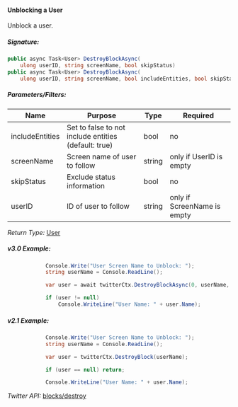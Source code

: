 #### Unblocking a User

Unblock a user.

##### Signature:

```c#
public async Task<User> DestroyBlockAsync(
    ulong userID, string screenName, bool skipStatus)
public async Task<User> DestroyBlockAsync(
    ulong userID, string screenName, bool includeEntities, bool skipStatus)
```

##### Parameters/Filters:

| Name | Purpose | Type | Required |
|------|---------|------|----------|
| includeEntities | Set to false to not include entities (default: true) | bool | no |
| screenName | Screen name of user to follow | string | only if UserID is empty |
| skipStatus | Exclude status information | bool | no |
| userID | ID of user to follow | string | only if ScreenName is empty |

*Return Type:* [User](LINQ-to-Twitter-Entities/User-Entity)

##### v3.0 Example:

```c#
            Console.Write("User Screen Name to Unblock: ");
            string userName = Console.ReadLine();

            var user = await twitterCtx.DestroyBlockAsync(0, userName, true);

            if (user != null) 
                Console.WriteLine("User Name: " + user.Name);
```

##### v2.1 Example:

```c#
            Console.Write("User Screen Name to Unblock: ");
            string userName = Console.ReadLine();

            var user = twitterCtx.DestroyBlock(userName);

            if (user == null) return;

            Console.WriteLine("User Name: " + user.Name);
```

*Twitter API:* [blocks/destroy](https://developer.twitter.com/en/docs/accounts-and-users/mute-block-report-users/api-reference/post-blocks-destroy)